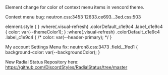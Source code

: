 Element change for color of context menu items in vencord theme.




Context menu bug:
neutron.css:3453
12633.ce693...3ed.css:503

element.style {
}
:where(.visual-refresh) .colorDefault_c1e9c4 .label_c1e9c4 {
    color: var(--themeColor1);
}
:where(.visual-refresh) .colorDefault_c1e9c4 .label_c1e9c4 {
    /* color: var(--header-primary); */
}


My account Settings Menu fix:
neutron8.css:3473
.field__1fed1 {
    background-color: var(--backgroundColor);
}



New Radial Status Repository here: https://github.com/DiscordStyles/RadialStatus/tree/master